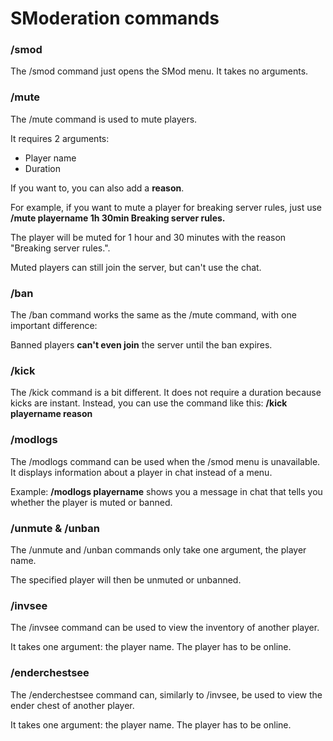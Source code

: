 # SModeration commands

### /smod
The /smod command just opens the SMod menu. It takes no arguments.
### /mute
The /mute command is used to mute players.

It requires 2 arguments:
- Player name
- Duration

If you want to, you can also add a **reason**.

For example, if you want to mute a player for breaking server rules, just use **/mute playername 1h 30min Breaking server rules.**

The player will be muted for 1 hour and 30 minutes with the reason "Breaking server rules.".

Muted players can still join the server, but can't use the chat.
### /ban
The /ban command works the same as the /mute command, with one important difference:

Banned players **can't even join** the server until the ban expires.
### /kick
The /kick command is a bit different. It does not require a duration because kicks are instant. Instead, you can use the command like this: **/kick playername reason**
### /modlogs
The /modlogs command can be used when the /smod menu is unavailable. It displays information about a player in chat instead of a menu.

Example: **/modlogs playername** shows you a message in chat that tells you whether the player is muted or banned.
### /unmute & /unban
The /unmute and /unban commands only take one argument, the player name.

The specified player will then be unmuted or unbanned.
### /invsee
The /invsee command can be used to view the inventory of another player.

It takes one argument: the player name.
The player has to be online.
### /enderchestsee
The /enderchestsee command can, similarly to /invsee, be used to view the ender chest of another player.

It takes one argument: the player name.
The player has to be online.
